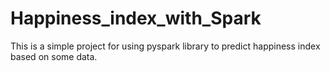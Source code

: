# Happiness_index_with_Spark
This is a simple project for using pyspark library to predict happiness index based on some data.
